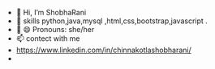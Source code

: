 - 👋 Hi, I’m ShobhaRani
- 👀 skills python,java,mysql ,html,css,bootstrap,javascript
.
- 💞️ 😄 Pronouns: she/her
- 📫 contect with me
- https://www.linkedin.com/in/chinnakotlashobharani/
- 

<!---
ShobhaRani133/ShobhaRani133 is a ✨ special ✨ repository because its `README.md` (this file) appears on your GitHub profile.
You can click the Preview link to take a look at your changes.
--->
